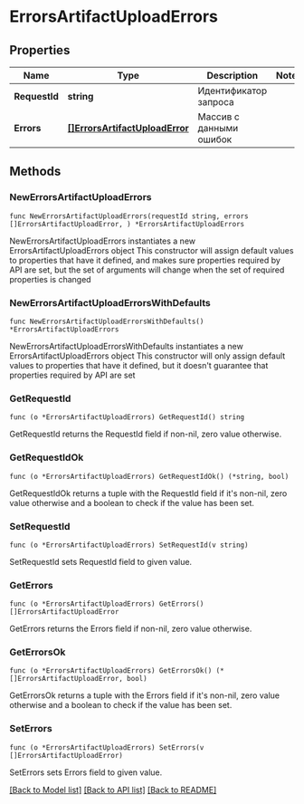# ErrorsArtifactUploadErrors

## Properties

Name | Type | Description | Notes
------------ | ------------- | ------------- | -------------
**RequestId** | **string** | Идентификатор запроса | 
**Errors** | [**[]ErrorsArtifactUploadError**](ErrorsArtifactUploadError.md) | Массив с данными ошибок | 

## Methods

### NewErrorsArtifactUploadErrors

`func NewErrorsArtifactUploadErrors(requestId string, errors []ErrorsArtifactUploadError, ) *ErrorsArtifactUploadErrors`

NewErrorsArtifactUploadErrors instantiates a new ErrorsArtifactUploadErrors object
This constructor will assign default values to properties that have it defined,
and makes sure properties required by API are set, but the set of arguments
will change when the set of required properties is changed

### NewErrorsArtifactUploadErrorsWithDefaults

`func NewErrorsArtifactUploadErrorsWithDefaults() *ErrorsArtifactUploadErrors`

NewErrorsArtifactUploadErrorsWithDefaults instantiates a new ErrorsArtifactUploadErrors object
This constructor will only assign default values to properties that have it defined,
but it doesn't guarantee that properties required by API are set

### GetRequestId

`func (o *ErrorsArtifactUploadErrors) GetRequestId() string`

GetRequestId returns the RequestId field if non-nil, zero value otherwise.

### GetRequestIdOk

`func (o *ErrorsArtifactUploadErrors) GetRequestIdOk() (*string, bool)`

GetRequestIdOk returns a tuple with the RequestId field if it's non-nil, zero value otherwise
and a boolean to check if the value has been set.

### SetRequestId

`func (o *ErrorsArtifactUploadErrors) SetRequestId(v string)`

SetRequestId sets RequestId field to given value.


### GetErrors

`func (o *ErrorsArtifactUploadErrors) GetErrors() []ErrorsArtifactUploadError`

GetErrors returns the Errors field if non-nil, zero value otherwise.

### GetErrorsOk

`func (o *ErrorsArtifactUploadErrors) GetErrorsOk() (*[]ErrorsArtifactUploadError, bool)`

GetErrorsOk returns a tuple with the Errors field if it's non-nil, zero value otherwise
and a boolean to check if the value has been set.

### SetErrors

`func (o *ErrorsArtifactUploadErrors) SetErrors(v []ErrorsArtifactUploadError)`

SetErrors sets Errors field to given value.



[[Back to Model list]](../README.md#documentation-for-models) [[Back to API list]](../README.md#documentation-for-api-endpoints) [[Back to README]](../README.md)


